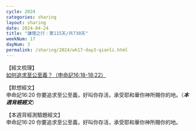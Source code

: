 ```yaml
---
cycle: 2024
categories: sharing
layout: sharing
date: 2024-04-24
title: "謙理之行：第115天/共730天"
weekNum: 17
dayNum: 3
permalink: /sharing/2024/wk17-day3-qianli.html
---
```


【經文梳理】  
<a href="https://youtu.be/pZLUoV_Nhh0" target="_blank">如何追求至公至義？（申命記16:18-18:22）</a>

【默想經文】  
申命記16:20 你要追求至公至義，好叫你存活，承受耶和華你神所賜你的地。（_**本週背經經文**_）

【本週背經測驗題經文】  
申命記16:20 你要追求至公至義，好叫你存活，承受耶和華你神所賜你的地。
